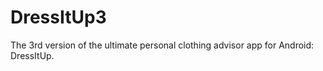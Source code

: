 DressItUp3
==========

The 3rd version of the ultimate personal clothing advisor app for Android: DressItUp.
